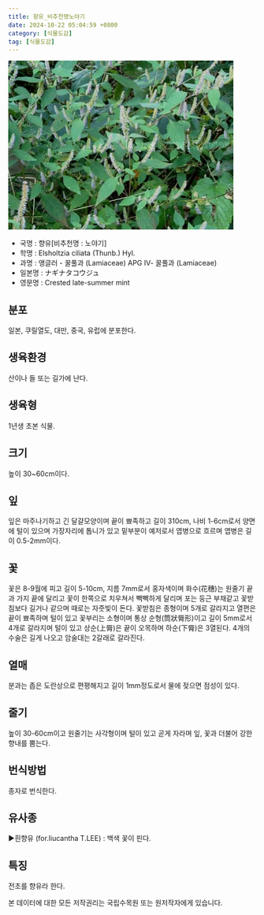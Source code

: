 ```yaml
---
title: 향유_비추천명노야기
date: 2024-10-22 05:04:59 +0800
category: [식물도감]
tag: [식물도감]
---
```




![향유[비추천명 : 노야기]](/assets/img/fileUpload/plants/basic/Labiatae/Elsholtzia/9173/1_th2.JPG)
- 국명 : 향유[비추천명 : 노야기]
- 학명 : Elsholtzia ciliata (Thunb.) Hyl.
- 과명 : 앵글러 - 꿀풀과 (Lamiaceae) APG Ⅳ- 꿀풀과 (Lamiaceae)
- 일본명 : ナギナタコウジュ
- 영문명 : Crested late-summer mint


## 분포
일본, 쿠릴열도, 대만, 중국, 유럽에 분포한다.
## 생육환경
산이나 들 또는 길가에 난다.
## 생육형
1년생 초본 식물.
## 크기
높이 30~60cm이다.
## 잎
잎은 마주나기하고 긴 달걀모양이며 끝이 뾰족하고 길이 310cm, 나비 1-6cm로서 양면에 털이 있으며 가장자리에 톱니가 있고 밑부분이 예저로서 엽병으로 흐르며 엽병은 길이 0.5-2mm이다.
## 꽃
꽃은 8-9월에 피고 길이 5-10cm, 지름 7mm로서 홍자색이며 화수(花穗)는 원줄기 끝과 가지 끝에 달리고 꽃이 한쪽으로 치우쳐서 빽빽하게 달리며 포는 둥근 부채같고 꽃받침보다 길거나 같으며 때로는 자줏빛이 돈다. 꽃받침은 종형이며 5개로 갈라지고 열편은 끝이 뾰족하며 털이 있고 꽃부리는 소형이며 통상 순형(筒狀脣形)이고 길이 5mm로서 4개로 갈라지며 털이 있고 상순(上脣)은 끝이 오목하며 하순(下脣)은 3열된다. 4개의 수술은 길게 나오고 암술대는 2갈래로 갈라진다.
## 열매
분과는 좁은 도란상으로 편평해지고 길이 1mm정도로서 물에 젖으면 점성이 있다.
## 줄기
높이 30-60cm이고 원줄기는 사각형이며 털이 있고 곧게 자라며 잎, 꽃과 더불어 강한 향내를 뿜는다.
## 번식방법
종자로 번식한다.
## 유사종
▶흰향유 (for.liucantha T.LEE) : 백색 꽃이 핀다.
## 특징
전초를 향유라 한다.






본 데이터에 대한 모든 저작권리는 국립수목원 또는 원저작자에게 있습니다.
